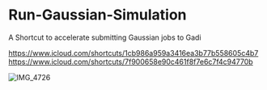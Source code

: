 # Run-Gaussian-Simulation

A Shortcut to accelerate submitting Gaussian jobs to Gadi 

https://www.icloud.com/shortcuts/1cb986a959a3416ea3b77b558605c4b7
https://www.icloud.com/shortcuts/7f900658e90c461f8f7e6c7f4c94770b

![IMG_4726](https://user-images.githubusercontent.com/111406462/225231138-89a984a8-8e40-4ae2-8d5d-d0628393c5ce.JPEG)
